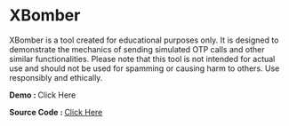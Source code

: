 # XBomber
XBomber is a tool created for educational purposes only. It is designed to demonstrate the mechanics of sending simulated OTP calls and other similar functionalities. Please note that this tool is not intended for actual use and should not be used for spamming or causing harm to others. Use responsibly and ethically.

<p><b>Demo : </b><a href="https://xbomber.lxance.xyz" style="text-decoration: none;">Click Here</a></p>
<p><b>Source Code : </b><a href="https://t.me/LxaNce_Hacker">Click Here</a></p>
